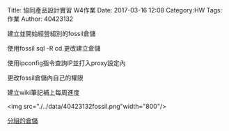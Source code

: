 Title: 協同產品設計實習   W4作業
Date: 2017-03-16 12:08
Category:HW
Tags:作業
Author: 40423132


建立並開始經營組別的fossil倉儲
<!-- PELICAN_END_SUMMARY -->

<p1>使用fossil sql -R cd.更改建立倉儲</p1>

<p2>使用ipconfig指令查詢IP並打入proxy設定內</p2>

<p3>更改fossil倉儲內自己的權限</p3>

<p4>建立wiki筆記補上每周進度</p4>

<img src="./../data/40423132fossil.png"width="800"/>


<a href="https://mde2a2.kmol.info/cdag3/wiki">分組的倉儲</a>



